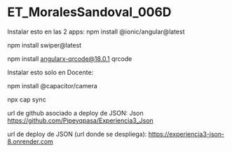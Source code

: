 # ET_MoralesSandoval_006D
Instalar esto en las 2 apps: npm install @ionic/angular@latest

npm install swiper@latest

npm install angularx-qrcode@18.0.1 qrcode

Instalar esto solo en Docente:

npm install @capacitor/camera

npx cap sync

url de github asociado a deploy de JSON:
Json https://github.com/Pipeyqpasa/Experiencia3_Json

url de deploy de JSON (url donde se despliega):
https://experiencia3-json-8.onrender.com

